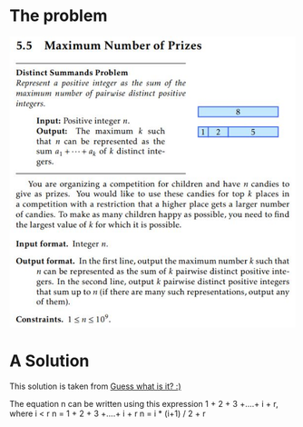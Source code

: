 # The problem
![alt](https://github.com/Mourad-NOUAILI/advanced-tutorials/blob/master/Pairwise-Distinct-Summands/137268202_824098574986781_3658306564513993359_n.jpg)

# A Solution
This solution is taken from [Guess what is it? :)](https://stackoverflow.com/a/38255116)

The equation n can be written using this expression 1 + 2 + 3 +....+ i + r, where i < r
n = 1 + 2 + 3 +....+ i + r
n = i * (i+1) / 2 + r
